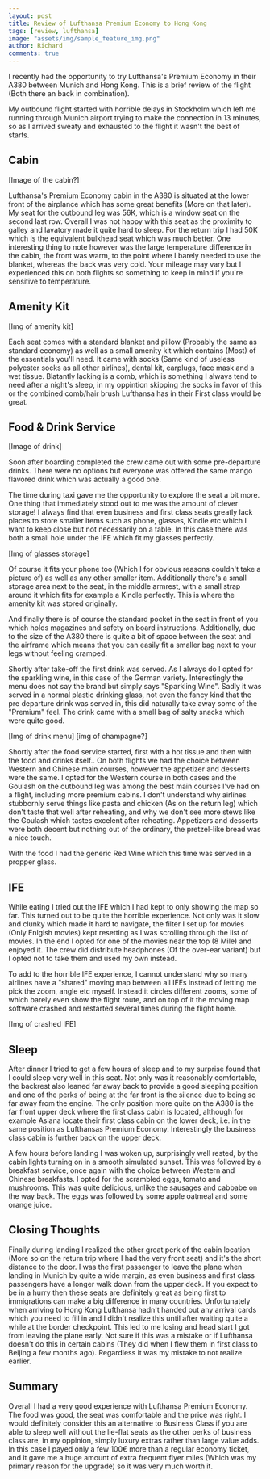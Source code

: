 ```yaml
---
layout: post
title: Review of Lufthansa Premium Economy to Hong Kong
tags: [review, lufthansa]
image: "assets/img/sample_feature_img.png"
author: Richard
comments: true
---
```


I recently had the opportunity to try Lufthansa's Premium Economy in their A380 between Munich and Hong Kong. This is a brief review of the flight (Both there an back in combination).

My outbound flight started with horrible delays in Stockholm which left me running through Munich airport trying to make the connection in 13 minutes, so as I arrived sweaty and exhausted to the flight it wasn't the best of starts.

## Cabin

[Image of the cabin?]

Lufthansa's Premium Economy cabin in the A380 is situated at the lower front of the airplance which has some great benefits (More on that later). My seat for the outbound leg was 56K, which is a window seat on the second last row. Overall I was not happy with this seat as the proximity to galley and lavatory made it quite hard to sleep. For the return trip I had 50K which is the equivalent bulkhead seat which was much better. One interesting thing to note however was the large temperature difference in the cabin, the front was warm, to the point where I barely needed to use the blanket, whereas the back was very cold. Your mileage may vary but I experienced this on both flights so something to keep in mind if you're sensitive to temperature.

## Amenity Kit

[Img of amenity kit]

Each seat comes with a standard blanket and pillow (Probably the same as standard economy) as well as a small amenity kit which contains (Most) of the essentials you'll need. It came with socks (Same kind of useless polyester socks as all other airlines), dental kit, earplugs, face mask and a wet tissue. Blatantly lacking is a comb, which is something I always tend to need after a night's sleep, in my oppintion skipping the socks in favor of this or the combined comb/hair brush Lufthansa has in their First class would be great.

## Food & Drink Service

[Image of drink]

Soon after boarding completed the crew came out with some pre-departure drinks. There were no options but everyone was offered the same mango flavored drink which was actually a good one.

The time during taxi gave me the opportunity to explore the seat a bit more. One thing that immediately stood out to me was the amount of clever storage! I always find that even business and first class seats greatly lack places to store smaller items such as phone, glasses, Kindle etc which I want to keep close but not necessarily on a table. In this case there was both a small hole under the IFE which fit my glasses perfectly.

[Img of glasses storage]

Of course it fits your phone too (Which I for obvious reasons couldn't take a picture of) as well as any other smaller item. Additionally there's a small storage area next to the seat, in the middle armrest, with a small strap around it which fits for example a Kindle perfectly. This is where the amenity kit was stored originally.

And finally there is of course the standard pocket in the seat in front of you which holds magazines and safety on board instructions. Additionally, due to the size of the A380 there is quite a bit of space between the seat and the airframe which means that you can easily fit a smaller bag next to your legs without feeling cramped.

Shortly after take-off the first drink was served. As I always do I opted for the sparkling wine, in this case of the German variety. Interestingly the menu does not say the brand but simply says "Sparkling Wine". Sadly it was served in a normal plastic drinking glass, not even the fancy kind that the pre departure drink was served in, this did naturally take away some of the "Premium" feel. The drink came with a small bag of salty snacks which were quite good.

[Img of drink menu]
[img of champagne?]

Shortly after the food service started, first with a hot tissue and then with the food and drinks itself.. On both flights we had the choice between Western and Chinese main courses, however the appetizer and desserts were the same. I opted for the Western course in both cases and the Goulash on the outbound leg was among the best main courses I've had on a flight, including more premium cabins. I don't understand why airlines stubbornly serve things like pasta and chicken (As on the return leg) which don't taste that well after reheating, and why we don't see more stews like the Goulash which tastes excelent after reheating. Appetizers and desserts were both decent but nothing out of the ordinary, the pretzel-like bread was a nice touch.

With the food I had the generic Red Wine which this time was served in a propper glass.

## IFE 

While eating I tried out the IFE which I had kept to only showing the map so far. This turned out to be quite the horrible experience. Not only was it slow and clunky which made it hard to navigate, the filter I set up for movies (Only Enlgish movies) kept resetting as I was scrolling through the list of movies. In the end I opted for one of the movies near the top (8 Mile) and enjoyed it. The crew did distribute headphones (Of the over-ear variant) but I opted not to take them and used my own instead.

To add to the horrible IFE experience, I cannot understand why so many airlines have a "shared" moving map between all IFEs instead of letting me pick the zoom, angle etc myself. Instead it circles different zooms, some of which barely even show the flight route, and on top of it the moving map software crashed and restarted several times during the flight home.

[Img of crashed IFE]

## Sleep

After dinner I tried to get a few hours of sleep and to my surprise found that I could sleep very well in this seat. Not only was it reasonably comfortable, the backrest also leaned far away back to provide a good sleeping position and one of the perks of being at the far front is the silence due to being so far away from the engine. The only position more quite on the A380 is the far front upper deck where the first class cabin is located, although for example Asiana locate their first class cabin on the lower deck, i.e. in the same position as Lufthansas Premium Economy. Interestingly the business class cabin is further back on the upper deck.

A few hours before landing I was woken up, surprisingly well rested, by the cabin lights turning on in a smooth simulated sunset. This was followed by a breakfast service, once again with the choice between Western and Chinese breakfasts. I opted for the scrambled eggs, tomato and mushrooms. This was quite delicious, unlike the sausages and cabbabe on the way back. The eggs was followed by some apple oatmeal and some orange juice.

## Closing Thoughts

Finally during landing I realized the other great perk of the cabin location (More so on the return trip where I had the very front seat) and it's the short distance to the door. I was the first passenger to leave the plane when landing in Munich by quite a wide margin, as even business and first class passengers have a longer walk down from the upper deck. If you expect to be in a hurry then these seats are definitely great as being first to immigrations can make a big difference in many countries. Unfortunately when arriving to Hong Kong Lufthansa hadn't handed out any arrival cards which you need to fill in and I didn't realize this until after waiting quite a while at the border checkpoint. This led to me losing and head start I got from leaving the plane early. Not sure if this was a mistake or if Lufthansa doesn't do this in certain cabins (They did when I flew them in first class to Beijing a few months ago). Regardless it was my mistake to not realize earlier.

## Summary

Overall I had a very good experience with Lufthansa Premium Economy. The food was good, the seat was comfortable and the price was right. I would definitely consider this an alternative to Business Class if you are able to sleep well without the lie-flat seats as the other perks of business class are, in my oppinion, simply luxury extras rather than large value adds. In this case I payed only a few 100€ more than a regular economy ticket, and it gave me a huge amount of extra frequent flyer miles (Which was my primary reason for the upgrade) so it was very much worth it.
